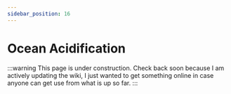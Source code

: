 ```yaml
---
sidebar_position: 16
---
```


# Ocean Acidification

:::warning
This page is under construction. Check back soon because I am actively updating the wiki, I just wanted to get something online in case anyone can get use from what is up so far.
:::
